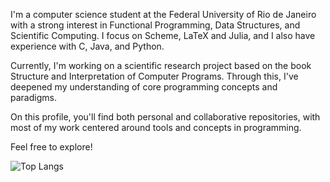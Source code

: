 I'm a computer science student at the Federal University of Rio de
Janeiro with a strong interest in Functional Programming, Data
Structures, and Scientific Computing. I focus on Scheme, LaTeX and Julia,
and I also have experience with C, Java, and Python.

Currently, I'm working on a scientific research project based on the
book Structure and Interpretation of Computer Programs. Through this,
I've deepened my understanding of core programming concepts and
paradigms.

On this profile, you'll find both personal and collaborative
repositories, with most of my work centered around tools and concepts
in programming.

Feel free to explore!

![Top Langs](https://github-readme-stats.vercel.app/api/top-langs/?username=joaovictorlopezpereira&theme=dark&langs_count=10)
